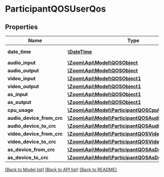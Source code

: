 # ParticipantQOSUserQos

## Properties
Name | Type | Description | Notes
------------ | ------------- | ------------- | -------------
**date_time** | [**\DateTime**](\DateTime.md) | Date-time of QOS | [optional] 
**audio_input** | [**\Zoom\Api\Model\QOSObject**](QOSObject.md) |  | [optional] 
**audio_output** | [**\Zoom\Api\Model\QOSObject**](QOSObject.md) |  | [optional] 
**video_input** | [**\Zoom\Api\Model\QOSObject1**](QOSObject1.md) |  | [optional] 
**video_output** | [**\Zoom\Api\Model\QOSObject1**](QOSObject1.md) |  | [optional] 
**as_input** | [**\Zoom\Api\Model\QOSObject1**](QOSObject1.md) |  | [optional] 
**as_output** | [**\Zoom\Api\Model\QOSObject1**](QOSObject1.md) |  | [optional] 
**cpu_usage** | [**\Zoom\Api\Model\ParticipantQOSCpuUsage**](ParticipantQOSCpuUsage.md) |  | [optional] 
**audio_device_from_crc** | [**\Zoom\Api\Model\ParticipantQOSAudioDeviceFromCrc**](ParticipantQOSAudioDeviceFromCrc.md) |  | [optional] 
**audio_device_to_crc** | [**\Zoom\Api\Model\ParticipantQOSAudioDeviceToCrc**](ParticipantQOSAudioDeviceToCrc.md) |  | [optional] 
**video_device_from_crc** | [**\Zoom\Api\Model\ParticipantQOSVideoDeviceFromCrc**](ParticipantQOSVideoDeviceFromCrc.md) |  | [optional] 
**video_device_to_crc** | [**\Zoom\Api\Model\ParticipantQOSVideoDeviceToCrc**](ParticipantQOSVideoDeviceToCrc.md) |  | [optional] 
**as_device_from_crc** | [**\Zoom\Api\Model\ParticipantQOSAsDeviceFromCrc**](ParticipantQOSAsDeviceFromCrc.md) |  | [optional] 
**as_device_to_crc** | [**\Zoom\Api\Model\ParticipantQOSAsDeviceToCrc**](ParticipantQOSAsDeviceToCrc.md) |  | [optional] 

[[Back to Model list]](../README.md#documentation-for-models) [[Back to API list]](../README.md#documentation-for-api-endpoints) [[Back to README]](../README.md)


